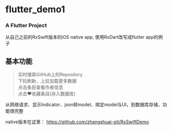 # flutter_demo1

### A Flutter Project

从自己之前的RxSwift版本的iOS native app, 使用RxDart改写成flutter app的例子


## 基本功能

> 实时搜索GitHub上的Repository  
> 下拉刷新，上拉加载更多数据   
> 点击条目查看作者信息  
> 点击❤️收藏条目(存入数据库)  



从网络请求、显示Indicator、json转model、绑定model与UI，到数据库存储，功能很完整

native版本在这里： https://github.com/zhangshuai-git/RxSwiftDemo
